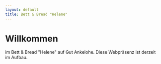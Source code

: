 ```yaml
---
layout: default
title: Bett & Bread "Helene"
---
```


<div class="hero-unit">
    <h1>Willkommen</h1>
    <p>im Bett &amp; Bread "Helene" auf Gut Ankelohe.
        Diese Webpräsenz ist derzeit im Aufbau.</p>
</div>




